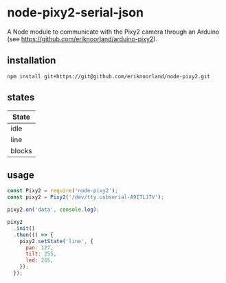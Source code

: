 # node-pixy2-serial-json
A Node module to communicate with the Pixy2 camera through an Arduino (see https://github.com/eriknoorland/arduino-pixy2).

## installation
```
npm install git+https://git@github.com/eriknoorland/node-pixy2.git
```

## states
| State  |
|--------|
| idle   |
| line   |
| blocks |

## usage
```javascript
const Pixy2 = require('node-pixy2');
const pixy2 = Pixy2('/dev/tty.usbserial-A9ITLJ7V');

pixy2.on('data', console.log);

pixy2
  .init()
  .then(() => {
    pixy2.setState('line', {
      pan: 127,
      tilt: 255,
      led: 255,
    });
  });
```
